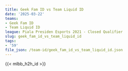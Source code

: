 ```yaml
---
title: Geek Fam ID vs Team Liquid ID
date: '2025-03-22'
teams:
- Geek Fam ID
- Team Liquid ID
league: Piala Presiden Esports 2021 - Closed Qualifier
slug: geek_fam_id_vs_team_liquid_id
tags:
- '59'
file_json: /team-id/geek_fam_id_vs_team_liquid_id.json
---
```


{{< mlbb_h2h_id >}}
